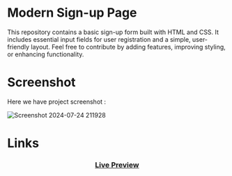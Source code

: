 # Modern Sign-up Page
This repository contains a basic sign-up form built with HTML and CSS. It includes essential input fields for user registration and a simple, user-friendly layout. Feel free to contribute by adding features, improving styling, or enhancing functionality.
# Screenshot
Here we have project screenshot :

![Screenshot 2024-07-24 211928](https://github.com/user-attachments/assets/22c011bc-9f2d-4c81-95d6-4b760627656a)

# Links

<div align="center">
	<h3><a href="https://yousef-awaad.github.io/Sign-up-page/">Live Preview</a></h3>
</div>
